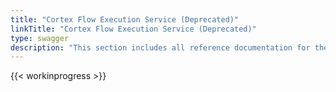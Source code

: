```yaml
---
title: "Cortex Flow Execution Service (Deprecated)"
linkTitle: "Cortex Flow Execution Service (Deprecated)"
type: swagger
description: "This section includes all reference documentation for the APIs exposed by the Cortex Flow Execution Service, which has now been replaced by the Cortex Execution Service."
---
```


{{< workinprogress >}}

